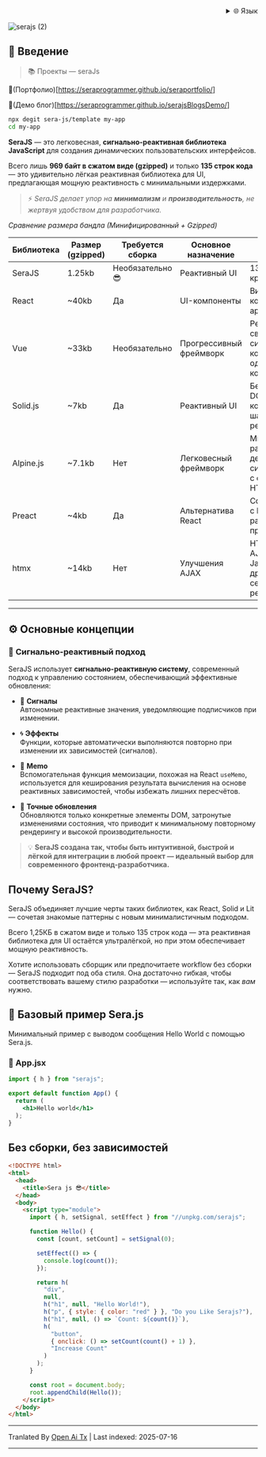 <div align="right">
  <details>
    <summary >🌐 Язык</summary>
    <div>
      <div align="center">
        <a href="https://openaitx.github.io/view.html?user=sera-js&project=sera&lang=en">English</a>
        | <a href="https://openaitx.github.io/view.html?user=sera-js&project=sera&lang=zh-CN">简体中文</a>
        | <a href="https://openaitx.github.io/view.html?user=sera-js&project=sera&lang=zh-TW">繁體中文</a>
        | <a href="https://openaitx.github.io/view.html?user=sera-js&project=sera&lang=ja">日本語</a>
        | <a href="https://openaitx.github.io/view.html?user=sera-js&project=sera&lang=ko">한국어</a>
        | <a href="https://openaitx.github.io/view.html?user=sera-js&project=sera&lang=hi">हिन्दी</a>
        | <a href="https://openaitx.github.io/view.html?user=sera-js&project=sera&lang=th">ไทย</a>
        | <a href="https://openaitx.github.io/view.html?user=sera-js&project=sera&lang=fr">Français</a>
        | <a href="https://openaitx.github.io/view.html?user=sera-js&project=sera&lang=de">Deutsch</a>
        | <a href="https://openaitx.github.io/view.html?user=sera-js&project=sera&lang=es">Español</a>
        | <a href="https://openaitx.github.io/view.html?user=sera-js&project=sera&lang=it">Itapano</a>
        | <a href="https://openaitx.github.io/view.html?user=sera-js&project=sera&lang=ru">Русский</a>
        | <a href="https://openaitx.github.io/view.html?user=sera-js&project=sera&lang=pt">Português</a>
        | <a href="https://openaitx.github.io/view.html?user=sera-js&project=sera&lang=nl">Nederlands</a>
        | <a href="https://openaitx.github.io/view.html?user=sera-js&project=sera&lang=pl">Polski</a>
        | <a href="https://openaitx.github.io/view.html?user=sera-js&project=sera&lang=ar">العربية</a>
        | <a href="https://openaitx.github.io/view.html?user=sera-js&project=sera&lang=fa">فارسی</a>
        | <a href="https://openaitx.github.io/view.html?user=sera-js&project=sera&lang=tr">Türkçe</a>
        | <a href="https://openaitx.github.io/view.html?user=sera-js&project=sera&lang=vi">Tiếng Việt</a>
        | <a href="https://openaitx.github.io/view.html?user=sera-js&project=sera&lang=id">Bahasa Indonesia</a>
      </div>
    </div>
  </details>
</div>


![serajs (2)](https://github.com/user-attachments/assets/7ccff260-491d-420b-8e22-4579f9bad50a)

## 📖 **Введение**

> 📚 Проекты — seraJs

🔗(Портфолио)[https://seraprogrammer.github.io/seraportfolio/] 

🔗(Демо блог)[https://seraprogrammer.github.io/serajsBlogsDemo/] 


```bash
npx degit sera-js/template my-app
cd my-app
```
**SeraJS** — это легковесная, **сигнально-реактивная библиотека JavaScript** для создания динамических пользовательских интерфейсов.

Всего лишь **969 байт в сжатом виде (gzipped)** и только **135 строк кода** — это удивительно лёгкая реактивная библиотека для UI, предлагающая мощную реактивность с минимальными издержками.

> ⚡️ _SeraJS делает упор на **минимализм** и **производительность**, не жертвуя удобством для разработчика._


*Сравнение размера бандла (Минифицированный + Gzipped)*

| Библиотека | Размер (gzipped) | Требуется сборка | Основное назначение | Ключевые особенности |
|------------|------------------|------------------|---------------------|---------------------|
| SeraJS | 1.25kb | Необязательно 😎 | Реактивный UI | 135 строк кода, крайне легковесна |
| React | ~40kb | Да | UI-компоненты | Виртуальный DOM, компонентная архитектура, JSX |
| Vue | ~33kb | Необязательно | Прогрессивный фреймворк | Реактивное связывание данных, система компонентов, однострочные компоненты |
| Solid.js | ~7kb | Да | Реактивный UI | Без виртуального DOM, компилируемые шаблоны, детальная реактивность |
| Alpine.js | ~7.1kb | Нет | Легковесный фреймворк | Минимальная работа с DOM, декларативный синтаксис, работает с существующим HTML |
| Preact | ~4kb | Да | Альтернатива React | Совместимость API с React, меньший размер, высокая производительность |
| htmx | ~14kb | Нет | Улучшения AJAX | HTML-атрибуты для AJAX, минимум JavaScript, дружественность к серверному рендерингу |



---

## ⚙️ **Основные концепции**

### 🔄 **Сигнально-реактивный подход**

SeraJS использует **сигнально-реактивную систему**, современный подход к управлению состоянием, обеспечивающий эффективные обновления:

- 🧠 **Сигналы**  
  Автономные реактивные значения, уведомляющие подписчиков при изменении.

- 🌀 **Эффекты**  
  Функции, которые автоматически выполняются повторно при изменении их зависимостей (сигналов).

- 🧭 **Memo**  
  Вспомогательная функция мемоизации, похожая на React `useMemo`, используется для кеширования результата вычисления на основе реактивных зависимостей, чтобы избежать лишних пересчётов.

- 🔬 **Точные обновления**  
  Обновляются только конкретные элементы DOM, затронутые изменениями состояния, что приводит к минимальному повторному рендерингу и высокой производительности.

> 💡 **SeraJS создана так, чтобы быть интуитивной, быстрой и лёгкой для интеграции в любой проект — идеальный выбор для современного фронтенд-разработчика.**


## Почему SeraJS?

SeraJS объединяет лучшие черты таких библиотек, как React, Solid и Lit — сочетая знакомые паттерны с новым минималистичным подходом.

Всего 1,25КБ в сжатом виде и только 135 строк кода — эта реактивная библиотека для UI остаётся ультралёгкой, но при этом обеспечивает мощную реактивность.

Хотите использовать сборщик или предпочитаете workflow без сборки — SeraJS подходит под оба стиля. Она достаточно гибкая, чтобы соответствовать вашему стилю разработки — используйте так, как *вам* нужно.


## 🌱 **Базовый пример Sera.js**

Минимальный пример с выводом сообщения Hello World с помощью Sera.js.

### 📄 App.jsx










```jsx
import { h } from "serajs";

export default function App() {
  return (
    <h1>Hello world</h1>
  );
}
```
## Без сборки, без зависимостей


```html
<!DOCTYPE html>
<html>
  <head>
    <title>Sera js 😎</title>
  </head>
  <body>
    <script type="module">
      import { h, setSignal, setEffect } from "//unpkg.com/serajs";

      function Hello() {
        const [count, setCount] = setSignal(0);

        setEffect(() => {
          console.log(count());
        });

        return h(
          "div",
          null,
          h("h1", null, "Hello World!"),
          h("p", { style: { color: "red" } }, "Do you Like Serajs?"),
          h("h1", null, () => `Count: ${count()}`),
          h(
            "button",
            { onclick: () => setCount(count() + 1) },
            "Increase Count"
          )
        );
      }

      const root = document.body;
      root.appendChild(Hello());
    </script>
  </body>
</html>
```
<translate-content>
</translate-content>

---

Tranlated By [Open Ai Tx](https://github.com/OpenAiTx/OpenAiTx) | Last indexed: 2025-07-16

---